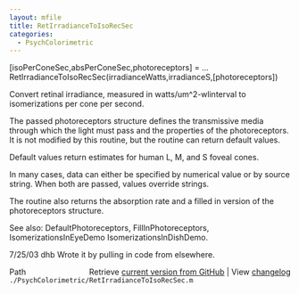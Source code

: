 ```yaml
---
layout: mfile
title: RetIrradianceToIsoRecSec
categories:
  - PsychColorimetric
---
```


 \[isoPerConeSec,absPerConeSec,photoreceptors\] = ...
        RetIrradianceToIsoRecSec\(irradianceWatts,irradianceS,\[photoreceptors\]\)

 Convert retinal irradiance, measured in watts/um^2\-wlinterval to
 isomerizations per cone per second.

 The passed photoreceptors structure defines the transmissive media through
 which the light must pass and the properties of the photoreceptors.  It
 is not modified by this routine, but the routine can return default
 values.

 Default values return estimates for human L, M, and S foveal cones.

 In many cases, data can either be specified by numerical value or by
 source string.  When both are passed, values override strings.

 The routine also returns the absorption rate and a filled in version
 of the photoreceptors structure.

 See also: DefaultPhotoreceptors, FillInPhotoreceptors, IsomerizationsInEyeDemo
   IsomerizationsInDishDemo.

 7/25/03  dhb  Wrote it by pulling in code from elsewhere.


<div class="code_header" style="text-align:right;">
  <span style="float:left;">Path&nbsp;&nbsp;</span> <span class="counter">Retrieve <a href=
  "https://raw.github.com/Psychtoolbox-3/Psychtoolbox-3/beta/./PsychColorimetric/RetIrradianceToIsoRecSec.m">current version from GitHub</a> | View <a href=
  "https://github.com/Psychtoolbox-3/Psychtoolbox-3/commits/beta/./PsychColorimetric/RetIrradianceToIsoRecSec.m">changelog</a></span>
</div>
<div class="code">
  <code>./PsychColorimetric/RetIrradianceToIsoRecSec.m</code>
</div>
